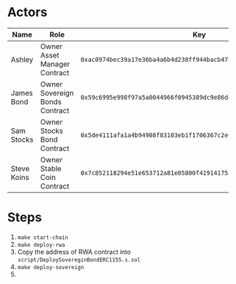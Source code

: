 
# Actors

| Name | Role | Key | Description |
|---|---|---|---|
| Ashley | Owner Asset Manager Contract | `0xac0974bec39a17e36ba4a6b4d238ff944bacb478cbed5efcae784d7bf4f2ff80` | Deploys the Asset Manager Contract |
| James Bond | Owner Sovereign Bonds Contract | `0x59c6995e998f97a5a0044966f0945389dc9e86dae88c7a8412f4603b6b78690d` | Deploys the Sovereign Bonds |
| Sam Stocks | Owner Stocks Bond Contract | `0x5de4111afa1a4b94908f83103eb1f1706367c2e68ca870fc3fb9a804cdab365a` | Deploys the Stocks |
| Steve Koins | Owner Stable Coin Contract | `0x7c852118294e51e653712a81e05800f419141751be58f605c371e15141b007a6` | Deploys the Stable Coins |

# Steps

1. `make start-chain`
2. `make deploy-rwa`
3. Copy the address of RWA contract into `script/DeploySovereginBondERC1155.s.sol`
4. `make deploy-sovereign`
5. 